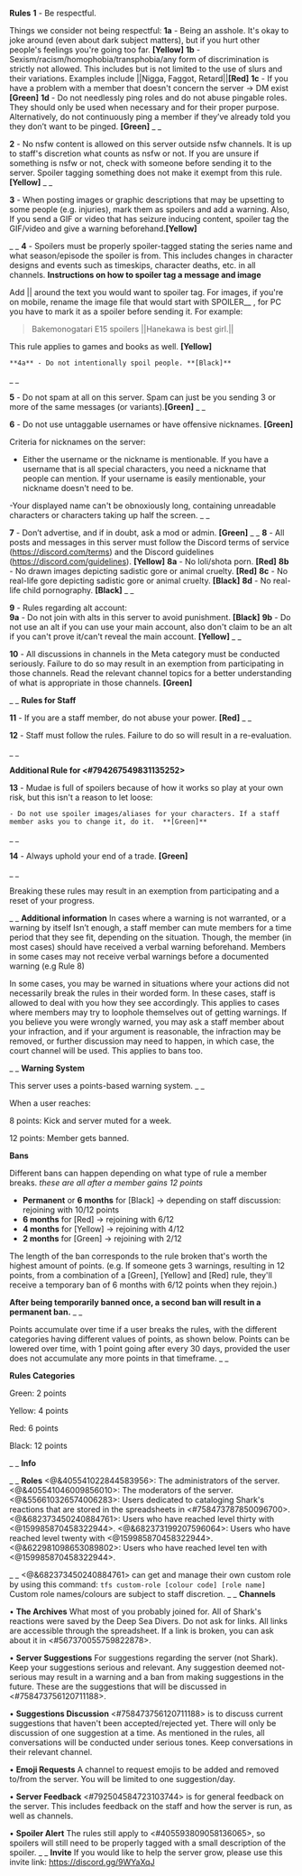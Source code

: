 __**Rules**__
**1** - Be respectful.

Things we consider not being respectful:
    **1a** - Being an asshole. It's okay to joke around (even about dark subject matters), but if you hurt other people's feelings you're going too far. **[Yellow]**
    **1b** - Sexism/racism/homophobia/transphobia/any form of discrimination is strictly not allowed. This includes but is not limited to the use of slurs and their variations. Examples include ||Nigga, Faggot, Retard||**[Red]**
    **1c** - If you have a problem with a member that doesn't concern the server -> DM exist **[Green]**
   **1d**  - Do not needlessly ping roles and do not abuse pingable roles. They should only be used when necessary and for their proper purpose. Alternatively, do not continuously ping a member if they’ve already told you they don’t want to be pinged. **[Green]**
_ _

**2** - No nsfw content is allowed on this server outside nsfw channels. It is up to staff's discretion what counts as nsfw or not. If you are unsure if something is nsfw or not, check with someone before sending it to the server. Spoiler tagging something does not make it exempt from this rule. **[Yellow]**
_ _

**3** - When posting images or graphic descriptions that may be upsetting to some people (e.g. injuries), mark them as spoilers and add a warning. Also, If you send a GIF or video that has seizure inducing content, spoiler tag the GIF/video and give a warning beforehand.**[Yellow]**

_ _
**4** - Spoilers must be properly spoiler-tagged stating the series name and what season/episode the spoiler is from. This includes changes in character designs and events such as timeskips, character deaths, etc.  in all channels.
__**Instructions on how to spoiler tag a message and image**__

Add |\| around the text you would want to spoiler tag. For images, if you're on mobile, rename the image file that would start with SPOILER__ , for PC you have to mark it as a spoiler before sending it.
For example:   

> Bakemonogatari E15 spoilers ||Hanekawa is best girl.||

This rule applies to games and books as well. **[Yellow]**

    **4a** - Do not intentionally spoil people. **[Black]**
_ _

**5** - Do not spam at all on this server.  Spam can just be you sending 3 or more of the same messages (or variants).**[Green]** _ _


**6** - Do not use untaggable usernames or have offensive nicknames. **[Green]**

Criteria for nicknames on the server: 

- Either the username or the nickname is mentionable. If you have a username that is all special characters, you need a nickname that people can mention. If your username is easily mentionable, your nickname doesn't need to be. 

-Your displayed name can't be obnoxiously long, containing unreadable characters or characters taking up half the screen.
_ _

**7** - Don’t advertise, and if in doubt, ask a mod or admin. **[Green]**
_ _
**8** - All posts and messages in this server must follow the Discord terms of service (<https://discord.com/terms>) and the Discord guidelines (<https://discord.com/guidelines>). **[Yellow]**
    **8a** - No loli/shota porn. **[Red]**
    **8b** - No drawn images depicting sadistic gore or animal cruelty. **[Red]**
    **8c** - No real-life gore depicting sadistic gore or animal cruelty. **[Black]**
    **8d** - No real-life child pornography. **[Black]**
_ _

**9** - Rules regarding alt account:   
    **9a** - Do not join with alts in this server to avoid punishment.  **[Black]**
    **9b** - Do not use an alt if you can use your main account, also don't claim to be an alt if you can't prove it/can't reveal the main account. **[Yellow]**
_ _

**10** - All discussions in channels in the Meta category must be conducted seriously. Failure to do so may result in an exemption from participating in those channels. Read the relevant channel topics for a better understanding of what is appropriate in those channels. **[Green]**


_ _
__**Rules for Staff**__

**11** -  If you are a staff member, do not abuse your power. **[Red]**
_ _

**12** - Staff must follow the rules. Failure to do so will result in a re-evaluation.

_ _

__**Additional Rule for <#794267549831135252>**__

**13** - Mudae is full of spoilers because of how it works so play at your own risk, but this isn't a reason to let loose:

    - Do not use spoiler images/aliases for your characters. If a staff member asks you to change it, do it.  **[Green]** 
_ _

**14** - Always uphold your end of a trade. **[Green]**

_ _

Breaking these rules may result in an exemption from participating and a reset of your progress.

_ _
__**Additional information**__
In cases where a warning is not warranted, or a warning by itself Isn’t enough, a staff member can mute members for a time period that they see fit, depending on the situation. Though, the member (in most cases) should have received a verbal warning beforehand. Members in some cases may not receive verbal warnings before a documented warning (e.g Rule 8)

In some cases, you may be warned in situations where your actions did not necessarily break the rules in their worded form. In these cases, staff is allowed to deal with you how they see accordingly. This applies to cases where members may try to loophole themselves out of getting warnings.
If you believe you were wrongly warned, you may ask a staff member about your infraction, and if your argument is reasonable, the infraction may be removed, or further discussion may need to happen, in which case, the court channel will be used. This applies to bans too. 

_ _
__**Warning System**__

This server uses a points-based warning system.
_ _

When a user reaches:

8 points: Kick and server muted for a week.

12 points: Member gets banned.

__**Bans**__

Different bans can happen depending on what type of rule a member breaks.
*these are all after a member gains 12 points*

- **Permanent** or **6 months** for [Black]   -> depending on staff discussion: rejoining with 10/12 points
- **6 months** for [Red]             -> rejoining with 6/12
- **4 months** for [Yellow]       -> rejoining with 4/12
- **2 months** for [Green]         -> rejoining with 2/12

The length of the ban corresponds to the rule broken that's worth the highest amount of points. (e.g. If someone gets 3 warnings, resulting in 12 points, from a combination of a [Green], [Yellow] and [Red] rule, they'll receive a temporary ban of 6 months with 6/12 points when they rejoin.)

**After being temporarily banned once, a second ban will result in a permanent ban.**
_ _

Points accumulate over time if a user breaks the rules, with the different categories having different values of points, as shown below. Points can be lowered over time, with 1 point going after every 30 days, provided the user does not accumulate any more points in that timeframe.
_ _

**Rules Categories**

Green: 2 points

Yellow: 4 points

Red: 6 points

Black: 12 points 

_ _
__**Info**__

_ _
**Roles**
<@&405541022844583956>: The administrators of the server.
<@&405541046009856010>: The moderators of the server.
<@&556610326574006283>: Users dedicated to cataloging Shark's reactions that are stored in the spreadsheets in <#758473787850096700>.
<@&682373450240884761>: Users who have reached level thirty with <@159985870458322944>.
<@&682373199207596064>: Users who have reached level twenty with <@159985870458322944>.
<@&622981098653089802>: Users who have reached level ten with <@159985870458322944>.

_ _
<@&682373450240884761> can get and manage their own custom role by using this command: `tfs custom-role [colour code] [role name]`
Custom role names/colours are subject to staff discretion.
_ _
**Channels**

• **The Archives**
What most of you probably joined for. All of Shark's reactions were saved by the Deep Sea Divers. Do not ask for links. All links are accessible through the spreadsheet. If a link is broken, you can ask about it in <#567370055759822878>.    

• **Server Suggestions**
For suggestions regarding the server (not Shark). Keep your suggestions serious and relevant. Any suggestion deemed not-serious may result in a warning and a ban from making suggestions in the future. These are the suggestions that will be discussed in <#758473756120711188>. 

• **Suggestions Discussion**
<#758473756120711188> is to discuss current suggestions that haven't been accepted/rejected yet. There will only be discussion of one suggestion at a time. As mentioned in the rules, all conversations will be conducted under serious tones. Keep conversations in their relevant channel.

• **Emoji Requests**
A channel to request emojis to be added and removed to/from the server.
You will be limited to one suggestion/day. 

• **Server Feedback**
<#792504584723103744> is for general feedback on the server. This includes feedback on the staff and how the server is run, as well as channels.

• **Spoiler Alert**
The rules still apply to <#405593809058136065>, so spoilers will still need to be properly tagged with a small description of the spoiler.
_ _
**__Invite__**
If you would like to help the server grow, please use this invite link: https://discord.gg/9WYaXqJ
